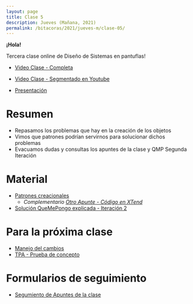 ```yaml
---
layout: page
title: Clase 5
description: Jueves (Mañana, 2021)
permalink: /bitacoras/2021/jueves-m/clase-05/
---
```

**¡Hola!**

Tercera clase online de Diseño de Sistemas en pantuflas!

- [Video Clase - Completa](https://us02web.zoom.us/rec/share/wO9LdZ6gp0ZLYJH9xHP2BoQOHq_Haaa80yNL_PtezkpmoxLOBbCVwg0oJHxkYTCN?startTime=1587643573000)
* [Video Clase - Segmentado en Youtube](https://www.youtube.com/playlist?list=PL7cuUUqxhfsP4xmh5ij7AcWtcvbOo-Xkm)
- [Presentación](https://docs.google.com/presentation/d/1LEOLX-8QVkCEZb3FHbDyxVM1iUS1d85XU1Ju0wmXpQU/edit#slide=id.p)

# Resumen

- Repasamos los problemas que hay en la creación de los objetos
- Vimos que patrones podrían servirnos para solucionar dichos problemas
- Evacuamos dudas y consultas los apuntes de la clase y QMP Segunda Iteración

# Material

* [Patrones creacionales](https://docs.google.com/document/d/193WbUewu9RvK8Nv9orpxSoXeVA3R5Az1uYHhg8NRMtQ/)
  * _Complementario [Otro Apunte - Código en XTend](https://docs.google.com/document/d/1UhHVskJKyw7y28AsAASsCXtIodEiJ4coEOiw0QdlOTo/edit)_
* [Solución QueMePongo explicada - Iteración 2](https://docs.google.com/document/d/1NeSJWVvj5JlEZo89kh99lO22X7GCJsPETSuNfw6cVeM)


# Para la próxima clase

* [Manejo del cambios](https://docs.google.com/document/d/1cAje0qwy3Cus_ob0r-tatbcT01sDFeLt3MmSVmLeSxk/edit)
* [TPA - Prueba de concepto](https://docs.google.com/document/d/1cSmA-JwmtXvOe2sbeQK5ycL3pl3vhXhpDhbABNvd--o)

# Formularios de seguimiento
* [Segumiento de Apuntes de la clase](https://docs.google.com/forms/d/1I4N0Ods8_WwPz2Wg2dTtglbm7hKcVgZQmjZEcnNzx3k/viewform)



